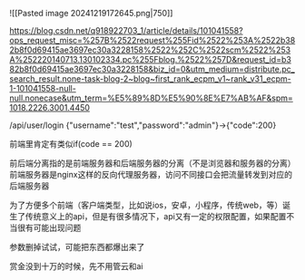 ![[Pasted image 20241219172645.png|750]]

https://blog.csdn.net/q918922703_1/article/details/101041558?ops_request_misc=%257B%2522request%255Fid%2522%253A%2522b382b8f0d69415ae3697ec30a3228158%2522%252C%2522scm%2522%253A%252220140713.130102334.pc%255Fblog.%2522%257D&request_id=b382b8f0d69415ae3697ec30a3228158&biz_id=0&utm_medium=distribute.pc_search_result.none-task-blog-2~blog~first_rank_ecpm_v1~rank_v31_ecpm-1-101041558-null-null.nonecase&utm_term=%E5%89%8D%E5%90%8E%E7%AB%AF&spm=1018.2226.3001.4450

/api/user/login
{"username":"test","password":"admin"}->{"code":200}

前端里肯定有类似if(code == 200)

前后端分离指的是前端服务器和后端服务器的分离（不是浏览器和服务器的分离）
前端服务器是nginx这样的反向代理服务器，访问不同接口会把流量转发到对应的后端服务器


为了方便多个前端（客户端类型，比如说ios，安卓，小程序，传统web，等）诞生了传统意义上的api，但是有很多情况下，api又有一定的权限配置，如果配置不当很有可能出现问题

参数删掉试试，可能把东西都爆出来了

赏金没到十万的时候，先不用管云和ai


